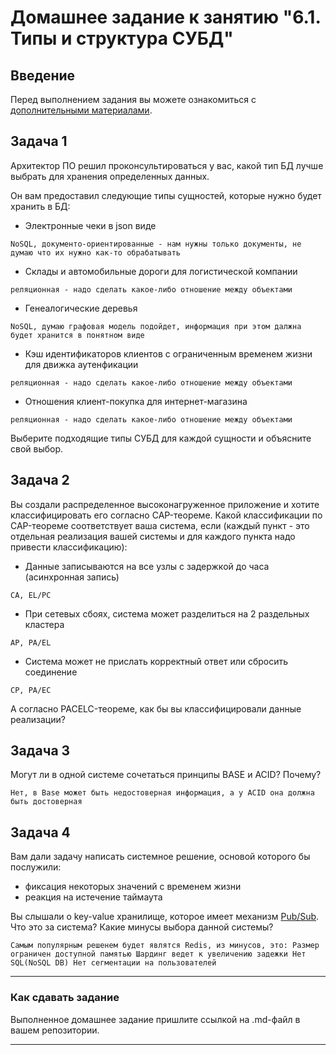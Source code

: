 # Домашнее задание к занятию "6.1. Типы и структура СУБД"

## Введение

Перед выполнением задания вы можете ознакомиться с 
[дополнительными материалами](https://github.com/netology-code/virt-homeworks/tree/master/additional/README.md).

## Задача 1

Архитектор ПО решил проконсультироваться у вас, какой тип БД 
лучше выбрать для хранения определенных данных.

Он вам предоставил следующие типы сущностей, которые нужно будет хранить в БД:

- Электронные чеки в json виде

```
NoSQL, документо-ориентированные - нам нужны только документы, не думаю что их нужно как-то обрабатывать
```

- Склады и автомобильные дороги для логистической компании

```
реляционная - надо сделать какое-либо отношение между объектами
```
- Генеалогические деревья

```
NoSQL, думаю графовая модель подойдет, информация при этом далжна будет хранится в понятном виде
```
- Кэш идентификаторов клиентов с ограниченным временем жизни для движка аутенфикации

```
реляционная - надо сделать какое-либо отношение между объектами
```

- Отношения клиент-покупка для интернет-магазина

```
реляционная - надо сделать какое-либо отношение между объектами
```

Выберите подходящие типы СУБД для каждой сущности и объясните свой выбор.

## Задача 2

Вы создали распределенное высоконагруженное приложение и хотите классифицировать его согласно 
CAP-теореме. Какой классификации по CAP-теореме соответствует ваша система, если 
(каждый пункт - это отдельная реализация вашей системы и для каждого пункта надо привести классификацию):
 
- Данные записываются на все узлы с задержкой до часа (асинхронная запись)

```
CA, EL/PC
```
- При сетевых сбоях, система может разделиться на 2 раздельных кластера

```
AP, PA/EL
```
- Система может не прислать корректный ответ или сбросить соединение

```
CP, PA/EC
```

А согласно PACELC-теореме, как бы вы классифицировали данные реализации?


## Задача 3

Могут ли в одной системе сочетаться принципы BASE и ACID? Почему?

```
Нет, в Base может быть недостоверная информация, а у ACID она должна быть достоверная
```

## Задача 4

Вам дали задачу написать системное решение, основой которого бы послужили:

- фиксация некоторых значений с временем жизни
- реакция на истечение таймаута

Вы слышали о key-value хранилище, которое имеет механизм [Pub/Sub](https://habr.com/ru/post/278237/). 
Что это за система? Какие минусы выбора данной системы?

```
Самым популярным решенем будет являтся Redis, из минусов, это: Размер ограничен доступной памятью Шардинг ведет к увеличению задежки Нет SQL(NoSQL DB) Нет сегментации на пользователей
```
---

### Как cдавать задание

Выполненное домашнее задание пришлите ссылкой на .md-файл в вашем репозитории.

---
